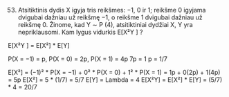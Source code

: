 53. Atsitiktinis dydis X igyja tris reikšmes: −1, 0 ir 1; reikšme 0 igyjama dvigubai dažniau
už reikšmę −1, o reikšme 1 dvigubai dažniau už reikšmę 0. Žinome, kad Y ∼ P (4), atsitiktiniai
dydžiai X, Y yra nepriklausomi. Kam lygus vidurkis E[X²Y ] ?

E[X²Y ] = E[X²] * E[Y]

P(X = −1) = p, P(X = 0) = 2p, P(X = 1) = 4p
7p = 1
p = 1/7

E[X²] = (−1)² * P(X = −1) + 0² * P(X = 0) + 1² * P(X = 1) = 1p + 0(2p) + 1(4p) = 5p
E[X²] = 5 * (1/7) = 5/7
E[Y] = Lambda = 4
E[X²Y] = E[X²] * E[Y] = (5/7) * 4 = 20/7